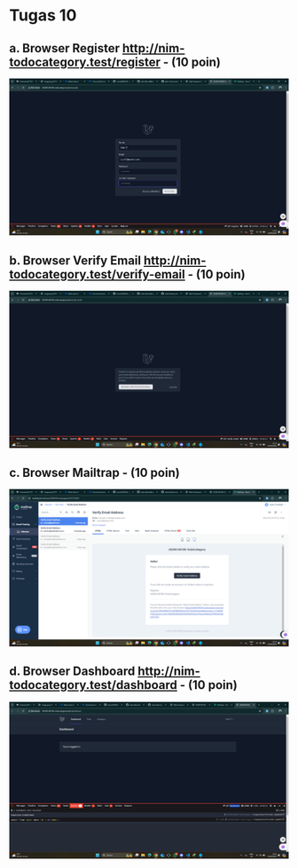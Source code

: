 # Tugas 10

## a. Browser Register http://nim-todocategory.test/register - (10 poin)
![alt text](screenshot/tugas10/browser_register.png)

## b. Browser Verify Email http://nim-todocategory.test/verify-email - (10 poin)
![alt text](screenshot/tugas10/browser_verifikasi_email.png)

## c. Browser Mailtrap - (10 poin)
![alt text](screenshot/tugas10/browser_mailtrap.png)

## d. Browser Dashboard http://nim-todocategory.test/dashboard - (10 poin)
![alt text](screenshot/tugas10/browser_dashboard.png)
